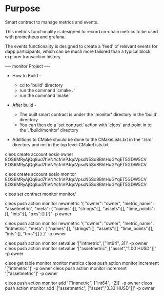 # Purpose
Smart contract to manage metrics and events. 

This metrics functionality is designed to record on-chain metrics to be used with prometheus and grafana.

The events functionality is designed to create a 'feed' of relevant events for dapp participants, which can be much more tailored than a typical block explorer transaction history.


--- monitor Project ---

 - How to Build -
   - cd to 'build' directory
   - run the command 'cmake ..'
   - run the command 'make'

 - After build -
   - The built smart contract is under the 'monitor' directory in the 'build' directory
   - You can then do a 'set contract' action with 'cleos' and point in to the './build/monitor' directory

 - Additions to CMake should be done to the CMakeLists.txt in the './src' directory and not in the top level CMakeLists.txt


cleos create account eosio owner EOS6MRyAjQq8ud7hVNYcfnVPJqcVpscN5So8BhtHuGYqET5GDW5CV EOS6MRyAjQq8ud7hVNYcfnVPJqcVpscN5So8BhtHuGYqET5GDW5CV

cleos create account eosio monitor EOS6MRyAjQq8ud7hVNYcfnVPJqcVpscN5So8BhtHuGYqET5GDW5CV EOS6MRyAjQq8ud7hVNYcfnVPJqcVpscN5So8BhtHuGYqET5GDW5CV

cleos set contract monitor monitor/

cleos push action monitor newmetric '{
    "owner": "owner",
    "metric_name": "assetmetric",
    "meta": {
        "names":[],
        "strings":[],
        "assets":[],
        "time_points":[],
        "ints":[],
        "trxs":[]
    }
}' -p owner

cleos push action monitor newmetric '{
    "owner": "owner",
    "metric_name": "intmetric",
    "meta": {
        "names":[],
        "strings":[],
        "assets":[],
        "time_points":[],
        "ints":[],
        "trxs":[]
    }
}' -p owner


cleos push action monitor setvalue '["intmetric", ["int64", 3]]' -p owner
cleos push action monitor setvalue '["assetmetric", ["asset","1.00 HUSD"]]' -p owner

cleos get table monitor monitor metrics
cleos push action monitor increment '["intmetric"]' -p owner
cleos push action monitor increment '["assetmetric"]' -p owner

cleos push action monitor add '["intmetric", ["int64", -2]]' -p owner
cleos push action monitor add '["assetmetric", ["asset","3.33 HUSD"]]' -p owner
